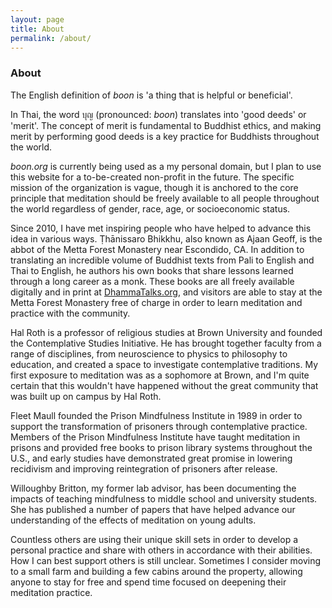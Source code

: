 ```yaml
---
layout: page
title: About
permalink: /about/
---
```


### About 

The English definition of _boon_ is 'a thing that is helpful or beneficial'.

In Thai, the word บุญ (pronounced: _boon_) translates into 'good deeds' or 'merit'. The concept of merit is fundamental to Buddhist ethics, and making merit by performing good deeds is a key practice for Buddhists throughout the world. 

_boon.org_ is currently being used as a my personal domain, but I plan to use this website for a to-be-created non-profit in the future. The specific mission of the organization is vague, though it is anchored to the core principle that meditation should be freely available to all people throughout the world regardless of gender, race, age, or socioeconomic status.

Since 2010, I have met inspiring people who have helped to advance this idea in various ways. Ṭhānissaro Bhikkhu, also known as Ajaan Geoff, is the abbot of the Metta Forest Monastery near Escondido, CA. In addition to translating an incredible volume of Buddhist texts from Pali to English and Thai to English, he authors his own books that share lessons learned through a long career as a monk. These books are all freely available digitally and in print at [DhammaTalks.org](https://www.dhammatalks.org/), and visitors are able to stay at the Metta Forest Monastery free of charge in order to learn meditation and practice with the community.

Hal Roth is a professor of religious studies at Brown University and founded the Contemplative Studies Initiative. He has brought together faculty from a range of disciplines, from neuroscience to physics to philosophy to education, and created a space to investigate contemplative traditions. My first exposure to meditation was as a sophomore at Brown, and I'm quite certain that this wouldn't have happened without the great community that was built up on campus by Hal Roth.

Fleet Maull founded the Prison Mindfulness Institute in 1989 in order to support the transformation of prisoners through contemplative practice. Members of the Prison Mindfulness Institute have taught meditation in prisons and provided free books to prison library systems throughout the U.S., and early studies have demonstrated great promise in lowering recidivism and improving reintegration of prisoners after release.

Willoughby Britton, my former lab advisor, has been documenting the impacts of teaching mindfulness to middle school and university students. She has published a number of papers that have helped advance our understanding of the effects of meditation on young adults.

Countless others are using their unique skill sets in order to develop a personal practice and share with others in accordance with their abilities. How I can best support others is still unclear. Sometimes I consider moving to a small farm and building a few cabins around the property, allowing anyone to stay for free and spend time focused on deepening their meditation practice.